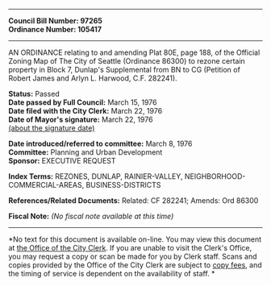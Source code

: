 * * * * *  
  
**Council Bill Number: [](#h0)[](#h2)97265**   
**Ordinance Number: 105417**  
  
* * * * *  
  
AN ORDINANCE relating to and amending Plat 80E, page 188, of the Official Zoning Map of The City of Seattle (Ordinance 86300) to rezone certain property in Block 7, Dunlap's Supplemental from BN to CG (Petition of Robert James and Arlyn L. Harwood, C.F. 282241).  
  
**Status:** Passed   
**Date passed by Full Council:** March 15, 1976   
**Date filed with the City Clerk:** March 22, 1976   
**Date of Mayor's signature:** March 22, 1976   
[(about the signature date)](/~public/approvaldate.htm)   
  
  
**Date introduced/referred to committee:** March 8, 1976   
**Committee:** Planning and Urban Development   
**Sponsor:** EXECUTIVE REQUEST   
  
**Index Terms:** REZONES, DUNLAP, RAINIER-VALLEY, NEIGHBORHOOD-COMMERCIAL-AREAS, BUSINESS-DISTRICTS  
  
**References/Related Documents:** Related: CF 282241; Amends: Ord 86300  
  
**Fiscal Note:** *(No fiscal note available at this time)*  
  
* * * * *  
  
*No text for this document is available on-line. You may view this document at [the Office of the City Clerk](http://www.seattle.gov/leg/clerk/contactUs.htm). If you are unable to visit the Clerk's Office, you may request a copy or scan be made for you by Clerk staff. Scans and copies provided by the Office of the City Clerk are subject to [copy fees](http://clerk.seattle.gov/~public/clerkfees.htm), and the timing of service is dependent on the availability of staff. *  
  
  
